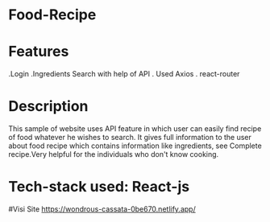# Food-Recipe
# Features
.Login
.Ingredients Search with help of API
. Used Axios
. react-router
# Description
 This sample of website uses API feature in which user can easily find recipe of food whatever he wishes to search. It gives full information to the user about food recipe which contains information like ingredients, see Complete recipe.Very helpful for the individuals who don't know cooking.
 # Tech-stack used: React-js
#Visi Site 
https://wondrous-cassata-0be670.netlify.app/
